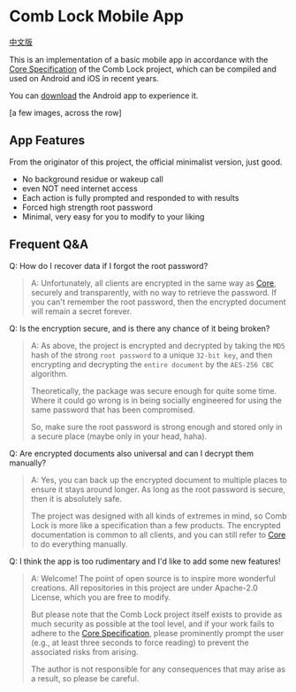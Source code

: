 # Comb Lock Mobile App

[中文版](/README-CN.md)

This is an implementation of a basic mobile app in accordance with the [Core Specification](https://github.com/comb-lock/Core/blob/master/README.md#client-rules) of the Comb Lock project, which can be compiled and used on Android and iOS in recent years.

You can [download](download.url) the Android app to experience it.

[a few images, across the row]

## App Features

From the originator of this project, the official minimalist version, just good.

- No background residue or wakeup call
- even NOT need internet access
- Each action is fully prompted and responded to with results
- Forced high strength root password
- Minimal, very easy for you to modify to your liking

## Frequent Q&A

Q: How do I recover data if I forgot the root password?

> A: Unfortunately, all clients are encrypted in the same way as [Core](https://github.com/comb-lock/Core/blob/master/README-CN.md), securely and transparently, with no way to retrieve the password. If you can't remember the root password, then the encrypted document will remain a secret forever.

Q: Is the encryption secure, and is there any chance of it being broken?

> A: As above, the project is encrypted and decrypted by taking the `MD5` hash of the strong `root password` to a unique `32-bit key`, and then encrypting and decrypting the `entire document` by the `AES-256 CBC` algorithm.
> 
> Theoretically, the package was secure enough for quite some time. Where it could go wrong is in being socially engineered for using the same password that has been compromised.
>
> So, make sure the root password is strong enough and stored only in a secure place (maybe only in your head, haha).

Q: Are encrypted documents also universal and can I decrypt them manually?

> A: Yes, you can back up the encrypted document to multiple places to ensure it stays around longer. As long as the root password is secure, then it is absolutely safe.
> 
> The project was designed with all kinds of extremes in mind, so Comb Lock is more like a specification than a few products. The encrypted documentation is common to all clients, and you can still refer to [Core](https://github.com/comb-lock/Core/blob/master/README-CN.md) to do everything manually.

Q: I think the app is too rudimentary and I'd like to add some new features!

> A: Welcome! The point of open source is to inspire more wonderful creations. All repositories in this project are under Apache-2.0 License, which you are free to modify.
>
> But please note that the Comb Lock project itself exists to provide as much security as possible at the tool level, and if your work fails to adhere to the [Core Specification](https://github.com/comb-lock/Core/blob/master/README.md#client-rules), please prominently prompt the user (e.g., at least three seconds to force reading) to prevent the associated risks from arising.
>
> The author is not responsible for any consequences that may arise as a result, so please be careful.
